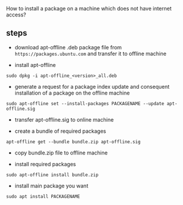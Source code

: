 How to install a package on a machine which does not have internet access?

## steps

- download apt-offline .deb package file from `https://packages.ubuntu.com` and transfer it to offline machine

- install apt-offline
```
sudo dpkg -i apt-offline_<version>_all.deb
```

- generate a request for a package index update and consequent installation of a package on the offline machine
```
sudo apt-offline set --install-packages PACKAGENAME --update apt-offline.sig
```

- transfer apt-offline.sig to online machine

- create a bundle of required packages
```
apt-offline get --bundle bundle.zip apt-offline.sig
```

- copy bundle.zip file to offline machine

- install required packages
```
sudo apt-offline install bundle.zip
```

- install main package you want
```
sudo apt install PACKAGENAME
```
